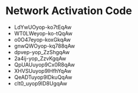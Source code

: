 # Network Activation Code
* LdYwUOyop-ko7tEqAw
* WT0LWeyop-ko-tQqAw
* o0O47eyop-koxGkqAw
* gnwQWOyop-kq788qAw
* dpvep-yop_ZzShgqAw
* 2a4ij-yop_ZzvKgqAw
* QpUAUuyop9Cx0R8qAw
* XHVSUuyop9IHfhYqAw
* QeADTuyop9IDkuQqAw
* cIt0_uyop9ID8UgqAw